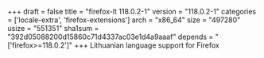 +++
draft = false
title = "firefox-lt 118.0.2-1"
version = "118.0.2-1"
categories = ['locale-extra', 'firefox-extensions']
arch = "x86_64"
size = "497280"
usize = "551351"
sha1sum = "392d05088200d15860c71d4337ac03e1d4a9aaaf"
depends = "['firefox>=118.0.2']"
+++
Lithuanian language support for Firefox